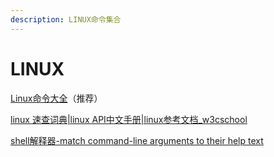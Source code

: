 ```yaml
---
description: LINUX命令集合
---
```


# LINUX

[Linux命令大全](https://man.linuxde.net)（推荐）

[linux 速查词典|linux API中文手册|linux参考文档\_w3cschool](https://www.w3cschool.cn/linux/dict)

[shell解释器-match command-line arguments to their help text](https://explainshell.com)


